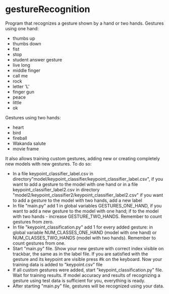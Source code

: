 # gestureRecognition
Program that recognizes a gesture shown by a hand or two hands.
Gestures using one hand: 
- thumbs up
- thumbs down
- fist
- stop
- student answer gesture
- live long
- middle finger
- call me
- rock
- letter 'L'
- finger gun
- peace
- little
- ok

Gestures using two hands:
- heart
- bird
- fireball
- Wakanda salute
- movie frame

It also allows training custom gestures, adding new or creating completely new models with new gestures. To do so:
- In a file keypoint_classifier_label.csv in directory"model/keypoint_classifier/keypoint_classifier_label.csv", if you want to add a gesture to the model with one hand or in a file keypoint_classifier_label2.csv in directory "model2/keypoint_classifier2/keypoint_classifier_label2.csv" if you want to add a gesture to the model with two hands, add a new label
- In file "main.py" add 1 in global variables GESTURES_ONE_HAND, if you want to add a new gesture to the model with one hand; if to the model with two hands - increase GESTURE_TWO_HANDS. Remember to count gestures from zero.
- In file "keypoint_classification.py" add 1 for every added gesture: in global variable NUM_CLASSES_ONE_HAND (model with one hand) or NUM_CLASSES_TWO_HANDS (model with two hands). Remember to count gestures from one.
- Start "main.py" file. Show your new gesture with correct index visible on trackbar, the same as in the label file. If you are satisfied with the gesture and its keypoint are visible press #k on the keyboard. Now your training data is added to "keypoint.csv" file
- If all custom gestures were added, start "keypoint_classification.py" file. Wait for training results. If model accuracy and results of recognizing a gesture using test data is sufficient for you, everything is ready.
- After starting "main.py" file, gestures will be recognized using your data.


